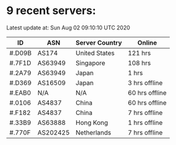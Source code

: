 # 9 recent servers:

Latest update at: Sun Aug 02 09:10:10 UTC 2020

| ID | ASN | Server Country | Online |
| -- | --- | -------------- | ------ |
| #.D09B | AS174 | United States | 121 hrs |
| #.7F1D | AS63949 | Singapore | 108 hrs |
| #.2A79 | AS63949 | Japan | 1 hrs |
| #.D369 | AS16509 | Japan | 3 hrs offline |
| #.EAB0 | N/A | N/A | 60 hrs offline |
| #.0106 | AS4837 | China | 60 hrs offline |
| #.F182 | AS4837 | China | 7 hrs offline |
| #.33B9 | AS63888 | Hong Kong | 1 hrs offline |
| #.770F | AS202425 | Netherlands | 7 hrs offline |

